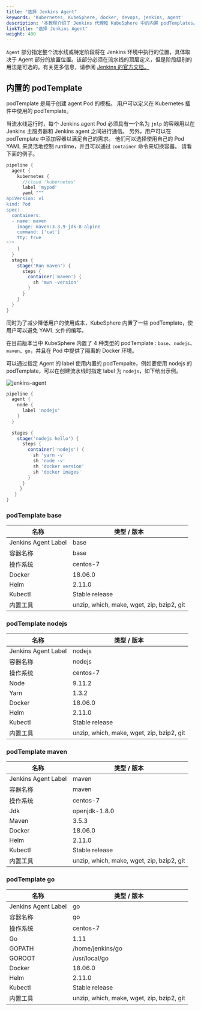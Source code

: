 ```yaml
---
title: "选择 Jenkins Agent" 
keywords: 'Kubernetes, KubeSphere, docker, devops, jenkins, agent'
description: '本教程介绍了 Jenkins 代理和 KubeSphere 中的内置 podTemplates。'
linkTitle: "选择 Jenkins Agent"
weight: 400
---
```


`Agent` 部分指定整个流水线或特定阶段将在 Jenkins 环境中执行的位置，具体取决于 Agent 部分的放置位置。该部分必须在流水线的顶层定义，但是阶段级别的用法是可选的。有关更多信息，请参阅 [Jenkins 的官方文档。](https://www.jenkins.io/doc/book/pipeline/syntax/#agent)

## 内置的 podTemplate 

podTemplate 是用于创建 agent Pod 的模板。 用户可以定义在 Kubernetes 插件中使用的 podTemplate。

当流水线运行时，每个 Jenkins agent Pod 必须具有一个名为 `jnlp` 的容器用以在 Jenkins 主服务器和 Jenkins agent 之间进行通信。 另外，用户可以在 podTemplate 中添加容器以满足自己的需求。 他们可以选择使用自己的 Pod YAML 来灵活地控制 runtime，并且可以通过 `container` 命令来切换容器。 请看下面的例子。

```groovy
pipeline {
  agent {
    kubernetes {
      //cloud 'kubernetes'
      label 'mypod'
      yaml """
apiVersion: v1
kind: Pod
spec:
  containers:
  - name: maven
    image: maven:3.3.9-jdk-8-alpine
    command: ['cat']
    tty: true
"""
    }
  }
  stages {
    stage('Run maven') {
      steps {
        container('maven') {
          sh 'mvn -version'
        }
      }
    }
  }
}
```

同时为了减少降低用户的使用成本，KubeSphere 内置了一些 podTemplate，使用户可以避免 YAML 文件的编写。

在目前版本当中 KubeSphere 内置了 4 种类型的 podTemplate : `base`、`nodejs`、`maven`、`go`，并且在 Pod 中提供了隔离的 Docker 环境。

可以通过指定 Agent 的 label 使用内置的 podTempalte，例如要使用 nodejs 的 podTemplate，可以在创建流水线时指定 label 为 `nodejs`，如下给出示例。

![jenkins-agent](/images/docs/devops-user-guide/using-devops/jenkins-agent/jenkins-agent.jpg)

```groovy
pipeline {
  agent {
    node {
      label 'nodejs'
    }
  }
  
  stages {
    stage('nodejs hello') {
      steps {
        container('nodejs') {
          sh 'yarn -v'
          sh 'node -v'
          sh 'docker version'
          sh 'docker images'
        }
      }
     }
   }
}
```

### podTemplate base

| 名称 | 类型 / 版本 |
| --- | --- |
|Jenkins Agent Label | base |
| 容器名称 | base |
| 操作系统 | centos-7 |
|Docker| 18.06.0|
|Helm | 2.11.0 |
|Kubectl| Stable release|
|内置工具 | unzip, which, make, wget, zip, bzip2, git |


### podTemplate nodejs

| 名称 | 类型 / 版本 |
| --- | --- |
|Jenkins Agent Label | nodejs |
| 容器名称 | nodejs |
| 操作系统 | centos-7 |
|Node  | 9.11.2 |
|Yarn  | 1.3.2 |
| Docker | 18.06.0 |
| Helm | 2.11.0 |
|Kubectl | Stable release|
|内置工具| unzip, which, make, wget, zip, bzip2, git |


### podTemplate maven

| 名称 | 类型 / 版本 |
| --- | --- |
| Jenkins Agent Label | maven |
| 容器名称 | maven |
| 操作系统| centos-7 |
| Jdk | openjdk-1.8.0 |
| Maven | 3.5.3|
| Docker| 18.06.0 |
| Helm | 2.11.0 |
| Kubectl| Stable release |
| 内置工具 | unzip, which, make, wget, zip, bzip2, git |


### podTemplate go

| 名称 | 类型 / 版本 |
| --- | --- |
| Jenkins Agent Label | go |
| 容器名称 | go |
| 操作系统| centos-7 |
| Go |  1.11 |
| GOPATH | /home/jenkins/go |
| GOROOT | /usr/local/go |
| Docker | 18.06.0 |
| Helm | 2.11.0 |
| Kubectl | Stable release |
| 内置工具 | unzip, which, make, wget, zip, bzip2, git |
